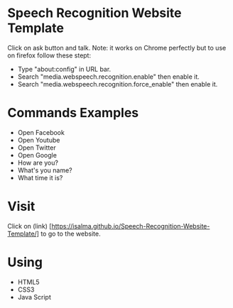 # Speech Recognition Website Template
Click on ask button and talk.
Note: it works on Chrome perfectly but to use on firefox follow these stept:
- Type "about:config" in URL bar.
- Search "media.webspeech.recognition.enable" then enable it.
- Search "media.webspeech.recognition.force_enable" then enable it.

# Commands Examples
- Open Facebook
- Open Youtube
- Open Twitter
- Open Google
- How are you?
- What's you name?
- What time it is?

# Visit
Click on (link) [https://isalma.github.io/Speech-Recognition-Website-Template/] to go to the website.

# Using
- HTML5
- CSS3
- Java Script

